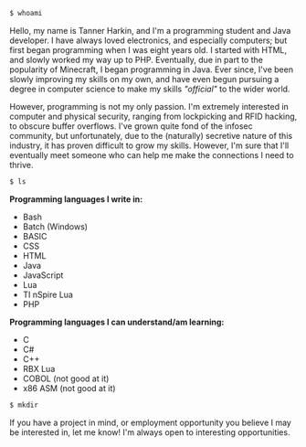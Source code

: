 ```bash
$ whoami
```
Hello, my name is Tanner Harkin, and I\'m a programming student and Java developer. I have always loved electronics, and especially computers; but first began programming when I was eight years old. I started with HTML, and slowly worked my way up to PHP. Eventually, due in part to the popularity of Minecraft, I began programming in Java. Ever since, I\'ve been slowly improving my skills on my own, and have even begun pursuing a degree in computer science to make my skills *\"official\"* to the wider world.

However, programming is not my only passion. I\'m extremely interested in computer and physical security, ranging from lockpicking and RFID hacking, to obscure buffer overflows. I\'ve grown quite fond of the infosec community, but unfortunately, due to the (naturally) secretive nature of this industry, it has proven difficult to grow my skills. However, I\'m sure that I\'ll eventually meet someone who can help me make the connections I need to thrive.

```bash
$ ls
```
**Programming languages I write in:**
 - Bash
 - Batch (Windows)
 - BASIC
 - CSS
 - HTML
 - Java
 - JavaScript
 - Lua
 - TI nSpire Lua
 - PHP
 
**Programming languages I can understand/am learning:**
 - C
 - C#
 - C++
 - RBX Lua
 - COBOL (not good at it)
 - x86 ASM (not good at it)
 
```bash
$ mkdir
```
If you have a project in mind, or employment opportunity you believe I may be interested in, let me know! I\'m always open to interesting opportunities.
